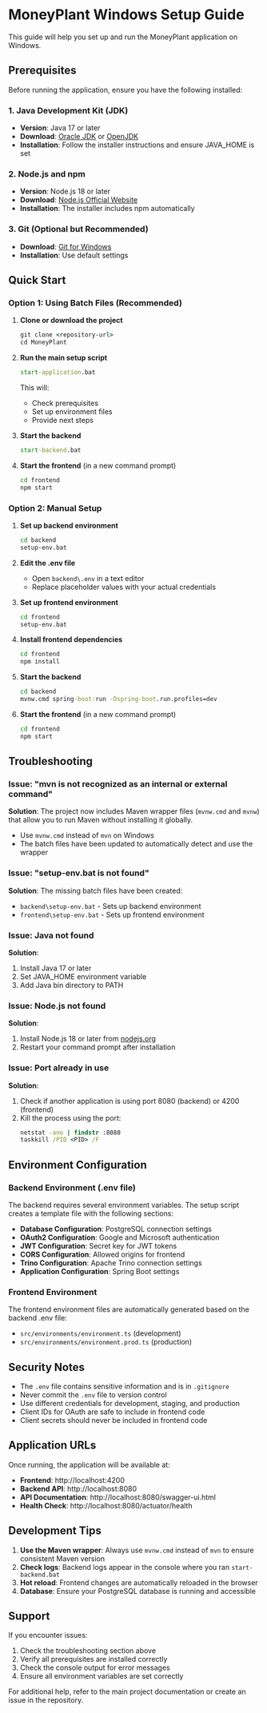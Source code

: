 # MoneyPlant Windows Setup Guide

This guide will help you set up and run the MoneyPlant application on Windows.

## Prerequisites

Before running the application, ensure you have the following installed:

### 1. Java Development Kit (JDK)
- **Version**: Java 17 or later
- **Download**: [Oracle JDK](https://www.oracle.com/java/technologies/downloads/) or [OpenJDK](https://adoptium.net/)
- **Installation**: Follow the installer instructions and ensure JAVA_HOME is set

### 2. Node.js and npm
- **Version**: Node.js 18 or later
- **Download**: [Node.js Official Website](https://nodejs.org/)
- **Installation**: The installer includes npm automatically

### 3. Git (Optional but Recommended)
- **Download**: [Git for Windows](https://git-scm.com/download/win)
- **Installation**: Use default settings

## Quick Start

### Option 1: Using Batch Files (Recommended)

1. **Clone or download the project**
   ```cmd
   git clone <repository-url>
   cd MoneyPlant
   ```

2. **Run the main setup script**
   ```cmd
   start-application.bat
   ```
   This will:
   - Check prerequisites
   - Set up environment files
   - Provide next steps

3. **Start the backend**
   ```cmd
   start-backend.bat
   ```

4. **Start the frontend** (in a new command prompt)
   ```cmd
   cd frontend
   npm start
   ```

### Option 2: Manual Setup

1. **Set up backend environment**
   ```cmd
   cd backend
   setup-env.bat
   ```

2. **Edit the .env file**
   - Open `backend\.env` in a text editor
   - Replace placeholder values with your actual credentials

3. **Set up frontend environment**
   ```cmd
   cd frontend
   setup-env.bat
   ```

4. **Install frontend dependencies**
   ```cmd
   cd frontend
   npm install
   ```

5. **Start the backend**
   ```cmd
   cd backend
   mvnw.cmd spring-boot:run -Dspring-boot.run.profiles=dev
   ```

6. **Start the frontend** (in a new command prompt)
   ```cmd
   cd frontend
   npm start
   ```

## Troubleshooting

### Issue: "mvn is not recognized as an internal or external command"

**Solution**: The project now includes Maven wrapper files (`mvnw.cmd` and `mvnw`) that allow you to run Maven without installing it globally.

- Use `mvnw.cmd` instead of `mvn` on Windows
- The batch files have been updated to automatically detect and use the wrapper

### Issue: "setup-env.bat is not found"

**Solution**: The missing batch files have been created:
- `backend\setup-env.bat` - Sets up backend environment
- `frontend\setup-env.bat` - Sets up frontend environment

### Issue: Java not found

**Solution**: 
1. Install Java 17 or later
2. Set JAVA_HOME environment variable
3. Add Java bin directory to PATH

### Issue: Node.js not found

**Solution**:
1. Install Node.js 18 or later from [nodejs.org](https://nodejs.org/)
2. Restart your command prompt after installation

### Issue: Port already in use

**Solution**:
1. Check if another application is using port 8080 (backend) or 4200 (frontend)
2. Kill the process using the port:
   ```cmd
   netstat -ano | findstr :8080
   taskkill /PID <PID> /F
   ```

## Environment Configuration

### Backend Environment (.env file)

The backend requires several environment variables. The setup script creates a template file with the following sections:

- **Database Configuration**: PostgreSQL connection settings
- **OAuth2 Configuration**: Google and Microsoft authentication
- **JWT Configuration**: Secret key for JWT tokens
- **CORS Configuration**: Allowed origins for frontend
- **Trino Configuration**: Apache Trino connection settings
- **Application Configuration**: Spring Boot settings

### Frontend Environment

The frontend environment files are automatically generated based on the backend .env file:
- `src/environments/environment.ts` (development)
- `src/environments/environment.prod.ts` (production)

## Security Notes

- The `.env` file contains sensitive information and is in `.gitignore`
- Never commit the `.env` file to version control
- Use different credentials for development, staging, and production
- Client IDs for OAuth are safe to include in frontend code
- Client secrets should never be included in frontend code

## Application URLs

Once running, the application will be available at:

- **Frontend**: http://localhost:4200
- **Backend API**: http://localhost:8080
- **API Documentation**: http://localhost:8080/swagger-ui.html
- **Health Check**: http://localhost:8080/actuator/health

## Development Tips

1. **Use the Maven wrapper**: Always use `mvnw.cmd` instead of `mvn` to ensure consistent Maven version
2. **Check logs**: Backend logs appear in the console where you ran `start-backend.bat`
3. **Hot reload**: Frontend changes are automatically reloaded in the browser
4. **Database**: Ensure your PostgreSQL database is running and accessible

## Support

If you encounter issues:

1. Check the troubleshooting section above
2. Verify all prerequisites are installed correctly
3. Check the console output for error messages
4. Ensure all environment variables are set correctly

For additional help, refer to the main project documentation or create an issue in the repository. 